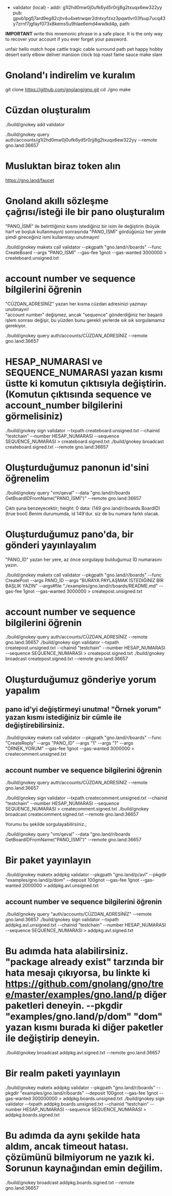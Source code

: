 
* validator (local) - addr: g1l2hd0mw0j0ufk6yd5r0rjj8g2txuqx6ew322yy pub: gpub1pgfj7ard9eg82cjtv4u4xetrwqer2dntxyfzxz3pqwtlvr03fsup7ucq43y7zrnf7jgfayf073x8kems5u9hlae6emd4wwlkd4p, path: <nil>

**IMPORTANT** write this mnemonic phrase in a safe place.
It is the only way to recover your account if you ever forget your password.

unfair hello match hope cattle tragic cable surround path pet happy hobby desert early elbow deliver mansion clock top roast fame sauce make slam

# Gnoland'ı indirelim ve kuralım
git clone https://github.com/gnolang/gno.git
cd ./gno
make

# Cüzdan oluşturalım 
./build/gnokey add validator

./build/gnokey query auth/accounts/g1l2hd0mw0j0ufk6yd5r0rjj8g2txuqx6ew322yy --remote gno.land:36657

# Musluktan biraz token alın
https://gno.land/faucet 

# Gnoland akıllı sözleşme çağrısı/isteği ile bir pano oluşturalım
"PANO_İSMİ" ile belirttiğimiz kısmı istediğiniz bir isim ile değiştirin (büyük harf ve boşluk kullanmayın)
sonrasında "PANO_İSMİ" gördüğünüz her yerde şimdi gireceğiniz ismi kullanmayı unutmayın!

./build/gnokey maketx call validator --pkgpath "gno.land/r/boards" --func CreateBoard --args "PANO_İSMİ" --gas-fee 1gnot --gas-wanted 3000000 > createboard.unsigned.txt

# account number ve sequence bilgilerini öğrenin
"CÜZDAN_ADRESİNİZ" yazan her kısma cüzdan adresinizi yazmayı unutmayın!  
"account number" değişmez, ancak "sequence" gönderdiğiniz her başarılı işlem sonrası değişir, bu yüzden bunu gerekli yerlerde sık sık sorgulamamız gerekiyor.

./build/gnokey query auth/accounts/CÜZDAN_ADRESİNİZ --remote gno.land:36657

# HESAP_NUMARASI ve SEQUENCE_NUMARASI yazan kısmı üstte ki komutun çıktısıyla değiştirin. (Komutun çıktısında sequence ve account_number bilgilerini görmelisiniz)
./build/gnokey sign validator --txpath createboard.unsigned.txt --chainid "testchain" --number HESAP_NUMARASI --sequence SEQUENCE_NUMARASI > createboard.signed.txt
./build/gnokey broadcast createboard.signed.txt --remote gno.land:36657

# Oluşturduğumuz panonun id'sini öğrenelim
./build/gnokey query "vm/qeval" --data "gno.land/r/boards
GetBoardIDFromName(\"PANO_İSMİ\")" --remote gno.land:36657

Çıktı şuna benzeyecektir;
height: 0
data: (149 gno.land/r/boards.BoardID)
(true bool)
Benim durumumda, id 149'dur. siz de bu numara farklı olacak. 

# Oluşturduğumuz pano'da, bir gönderi yayınlayalım
"PANO_İD" yazan her yere, az önce sorgulayıp bulduğumuz İD numarasını yazın. 

./build/gnokey maketx call validator --pkgpath "gno.land/r/boards" --func CreatePost --args PANO_İD --args "BURAYA PAYLAŞMAK İSTEDİĞİNİZ BİR BAŞLIK YAZIN" --args#file "./examples/gno.land/r/boards/README.md" --gas-fee 1gnot --gas-wanted 3000000 > createpost.unsigned.txt

# account number ve sequence bilgilerini öğrenin

./build/gnokey query auth/accounts/CÜZDAN_ADRESİNİZ --remote gno.land:36657
./build/gnokey sign validator --txpath createpost.unsigned.txt --chainid "testchain" --number HESAP_NUMARASI --sequence SEQUENCE_NUMARASI > createpost.signed.txt
./build/gnokey broadcast createpost.signed.txt --remote gno.land:36657

# Oluşturduğumuz gönderiye yorum yapalım
## pano id'yi değiştirmeyi unutma! "Örnek yorum" yazan kısmı istediğiniz bir cümle ile değiştirebilirsiniz.
./build/gnokey maketx call validator --pkgpath "gno.land/r/boards" --func "CreateReply" --args "PANO_İD" --args "1" --args "1" --args "ÖRNEK_YORUM" --gas-fee 1gnot --gas-wanted 3000000 > createcomment.unsigned.txt

## account number ve sequence bilgilerini öğrenin
./build/gnokey query auth/accounts/CÜZDAN_ADRESİNİZ --remote gno.land:36657

./build/gnokey sign validator --txpath createcomment.unsigned.txt --chainid "testchain" --number HESAP_NUMARASI --sequence SEQUENCE_NUMARASI > createcomment.signed.txt
./build/gnokey broadcast createcomment.signed.txt --remote gno.land:36657

Yorumu bu şekilde sorgulayabilirsiniz.; 

./build/gnokey query "vm/qeval" --data "gno.land/r/boards
GetBoardIDFromName(\"PANO_İSMİ\")" --remote gno.land:36657


# Bir paket yayınlayın
./build/gnokey maketx addpkg validator --pkgpath "gno.land/p/avl" --pkgdir "examples/gno.land/p/dom" --deposit 100gnot --gas-fee 1gnot --gas-wanted 2000000 > addpkg.avl.unsigned.txt

## account number ve sequence bilgilerini öğrenin
./build/gnokey query "auth/accounts/CÜZDAN_ADRESİNİZ" --remote gno.land:36657
./build/gnokey sign validator --txpath addpkg.avl.unsigned.txt --chainid "testchain" --number HESAP_NUMARASI --sequence SEQUENCE_NUMARASI > addpkg.avl.signed.txt
# Bu adımda hata alabilirsiniz. "package already exist" tarzında bir hata mesajı çıkıyorsa, bu linkte ki https://github.com/gnolang/gno/tree/master/examples/gno.land/p diğer paketleri deneyin. --pkgdir "examples/gno.land/p/dom" "dom" yazan kısmı burada ki diğer paketler ile değiştirip deneyin.

./build/gnokey broadcast addpkg.avl.signed.txt --remote gno.land:36657


# Bir realm paketi yayınlayın

./build/gnokey maketx addpkg validator --pkgpath "gno.land/r/boards" --pkgdir "examples/gno.land/r/boards" --deposit 100gnot --gas-fee 1gnot --gas-wanted 300000000 > addpkg.boards.unsigned.txt
./build/gnokey sign validator --txpath addpkg.boards.unsigned.txt --chainid "testchain" --number HESAP_NUMARASI --sequence SEQUENCE_NUMARASI > addpkg.boards.signed.txt

# Bu adımda da aynı şekilde hata aldım, ancak timeout hatası. çözümünü bilmiyorum ne yazık ki. Sorunun kaynağından emin değilim.
./build/gnokey broadcast addpkg.boards.signed.txt --remote gno.land:36657





